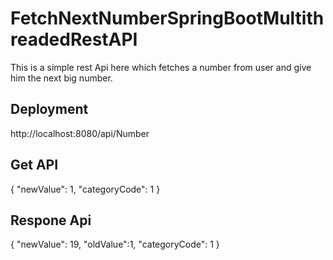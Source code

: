 # FetchNextNumberSpringBootMultithreadedRestAPI
This is a simple rest Api here which fetches a number from user and give him the next big number.


## Deployment
http://localhost:8080/api/Number


## Get API
{
    "newValue": 1,
    "categoryCode": 1
}

## Respone Api
{
    "newValue": 19,
    "oldValue":1,
    "categoryCode": 1
}

